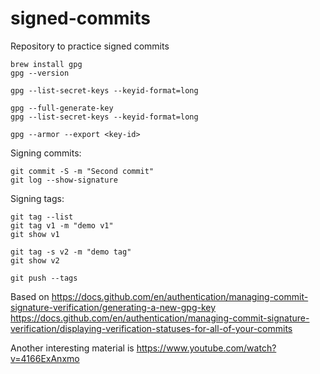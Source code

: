 # signed-commits
Repository to practice signed commits

```
brew install gpg
gpg --version

gpg --list-secret-keys --keyid-format=long

gpg --full-generate-key
gpg --list-secret-keys --keyid-format=long

gpg --armor --export <key-id>
```

Signing commits:
```
git commit -S -m "Second commit"
git log --show-signature
```

Signing tags:
```
git tag --list
git tag v1 -m "demo v1"
git show v1

git tag -s v2 -m "demo tag"
git show v2

git push --tags
```

Based on 
https://docs.github.com/en/authentication/managing-commit-signature-verification/generating-a-new-gpg-key
https://docs.github.com/en/authentication/managing-commit-signature-verification/displaying-verification-statuses-for-all-of-your-commits


Another interesting material is https://www.youtube.com/watch?v=4166ExAnxmo
